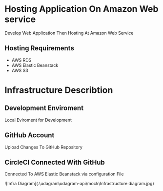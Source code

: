 # Hosting Application On Amazon Web service
Develop Web Application Then Hosting At Amazon Web Service

## Hosting Requirements
- AWS RDS
- AWS Elastic Beanstack
- AWS S3

# Infrastructure Describtion

## Development Enviroment
Local Eviroment for Development

## GitHub Account
Upload Changes To GitHub Repository

## CircleCI Connected With GitHub
Connected To AWS Elastic Beanstack via configuration File

![Infra Diagram](.\udagram\udagram-api\mock\Infrastructure diagram.jpg)
